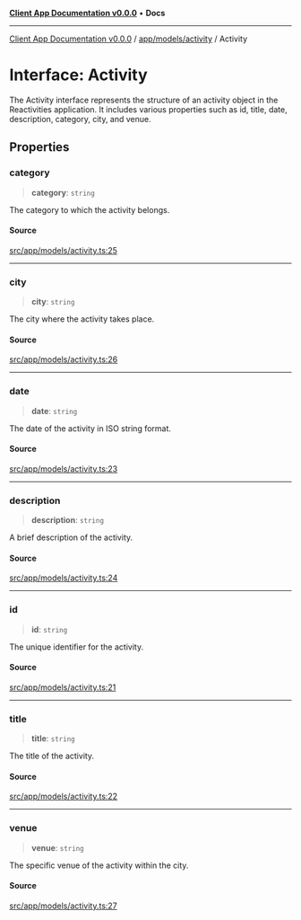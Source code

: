 [**Client App Documentation v0.0.0**](../../../../README.md) • **Docs**

***

[Client App Documentation v0.0.0](../../../../README.md) / [app/models/activity](../README.md) / Activity

# Interface: Activity

The Activity interface represents the structure of an activity object in the Reactivities application.
It includes various properties such as id, title, date, description, category, city, and venue.

## Properties

### category

> **category**: `string`

The category to which the activity belongs.

#### Source

[src/app/models/activity.ts:25](https://github.com/jimmykurian/Reactivities/blob/633810562ac0154bf2188296ae36469e6b58f86e/client-app/src/app/models/activity.ts#L25)

***

### city

> **city**: `string`

The city where the activity takes place.

#### Source

[src/app/models/activity.ts:26](https://github.com/jimmykurian/Reactivities/blob/633810562ac0154bf2188296ae36469e6b58f86e/client-app/src/app/models/activity.ts#L26)

***

### date

> **date**: `string`

The date of the activity in ISO string format.

#### Source

[src/app/models/activity.ts:23](https://github.com/jimmykurian/Reactivities/blob/633810562ac0154bf2188296ae36469e6b58f86e/client-app/src/app/models/activity.ts#L23)

***

### description

> **description**: `string`

A brief description of the activity.

#### Source

[src/app/models/activity.ts:24](https://github.com/jimmykurian/Reactivities/blob/633810562ac0154bf2188296ae36469e6b58f86e/client-app/src/app/models/activity.ts#L24)

***

### id

> **id**: `string`

The unique identifier for the activity.

#### Source

[src/app/models/activity.ts:21](https://github.com/jimmykurian/Reactivities/blob/633810562ac0154bf2188296ae36469e6b58f86e/client-app/src/app/models/activity.ts#L21)

***

### title

> **title**: `string`

The title of the activity.

#### Source

[src/app/models/activity.ts:22](https://github.com/jimmykurian/Reactivities/blob/633810562ac0154bf2188296ae36469e6b58f86e/client-app/src/app/models/activity.ts#L22)

***

### venue

> **venue**: `string`

The specific venue of the activity within the city.

#### Source

[src/app/models/activity.ts:27](https://github.com/jimmykurian/Reactivities/blob/633810562ac0154bf2188296ae36469e6b58f86e/client-app/src/app/models/activity.ts#L27)
